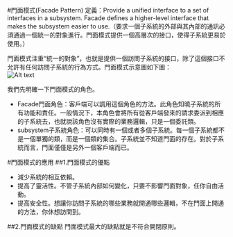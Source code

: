 #門面模式(Facade Pattern) 
 定義：Provide a unified interface to a set of interfaces in a subsystem. Facade defines a higher-level interface that makes the subsystem easier to use.（要求一個子系統的外部與其內部的通訊必須通過一個統一的對象進行。門面模式提供一個高層次的接口，使得子系統更易於使用。）  


門面模式注重“統一的對象”，也就是提供一個訪問子系統的接口，除了這個接口不允許有任何訪問子系統的行為方式。門面模式示意圖如下圖：  
![Alt text](facade.gif "門面模式示意圖")


 我們先明確一下門面模式的角色。

- Facade門面角色：客戶端可以調用這個角色的方法。此角色知曉子系統的所有功能和責任。一般情況下，本角色會將所有從客戶端發來的請求委派到相應的子系統去，也就說該角色沒有實際的業務邏輯，只是一個委託類。
- subsystem子系統角色：可以同時有一個或者多個子系統。每一個子系統都不是一個單獨的類，而是一個類的集合。子系統並不知道門面的存在。對於子系統而言，門面僅僅是另外一個客戶端而已。


#門面模式的應用
##1.門面模式的優點
 * 減少系統的相互依賴。
 * 提高了靈活性。不管子系統內部如何變化，只要不影響門面對象，任你自由活動。
 * 提高安全性。想讓你訪問子系統的哪些業務就開通哪些邏輯，不在門面上開通的方法，你休想訪問到。

##2.門面模式的缺點 
門面模式最大的缺點就是不符合開閉原則。
